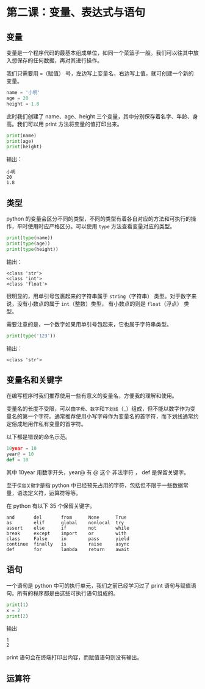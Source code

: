 # 第二课：变量、表达式与语句

## 变量

变量是一个程序代码的最基本组成单位，如同一个菜篮子一般。我们可以往其中放入想保存的任何数据，再对其进行操作。

我们只需要用 `=`（赋值） 号，左边写上变量名，右边写上值，就可创建一个新的变量。

```python
name = '小明'
age = 20
height = 1.8
```

此时我们创建了 name、age、height 三个变量，其中分别保存着名字、年龄、身高。我们可以用 print 方法将变量的值打印出来。

```python
print(name)
print(age)
print(height)
```

输出：

```output
小明
20
1.8
```

## 类型

python 的变量会区分不同的类型，不同的类型有着各自对应的方法和可执行的操作，平时使用时应严格区分。可以使用 `type` 方法查看变量对应的类型。

```python
print(type(name))
print(type(age))
print(type(height))
```

输出：

```output
<class 'str'>
<class 'int'>
<class 'float'>
```

很明显的，用单引号包裹起来的字符串属于 `string`（字符串） 类型。对于数字来说，没有小数点的属于 `int`（整数）类型， 有小数点的则是 `float`（浮点） 类型。

需要注意的是，一个数字如果用单引号包起来，它也属于字符串类型。

```python
print(type('123'))
```

输出：

```output
<class 'str'>
```

## 变量名和关键字

在编写程序时我们推荐使用一些有意义的变量名，方便我的理解和使用。

变量名的长度不受限，可以由`字母`、`数字`和`下划线`（\_）组成，但不能以数字作为变量名的第一个字符。通常推荐使用小写字母作为变量名的首字符，而下划线通常约定俗成地用作私有变量的首字符。

以下都是错误的命名示范。

```python
10year = 10
year@ = 10
def = 10
```

其中 10year 用数字开头，year@ 有 @ 这个 非法字符 ， def 是保留关键字。

至于`保留关键字`是指 python 中已经预先占用的字符，包括但不限于一些数据常量，语法定义符，运算符等等。

在 python 有以下 35 个保留关键字。

```
and       del       from      None      True
as        elif      global    nonlocal  try
assert    else      if        not       while
break     except    import    or        with
class     False     in        pass      yield
continue  finally   is        raise     async
def       for       lambda    return    await
```

## 语句

一个语句是 python 中可的执行单元，我们之前已经学习过了 print 语句与赋值语句。所有的程序都是由这些可执行语句组成的。

```python
print(1)
x = 2
print(2)
```

输出

```output
1
2
```

print 语句会在终端打印出内容，而赋值语句则没有输出。

## 运算符

